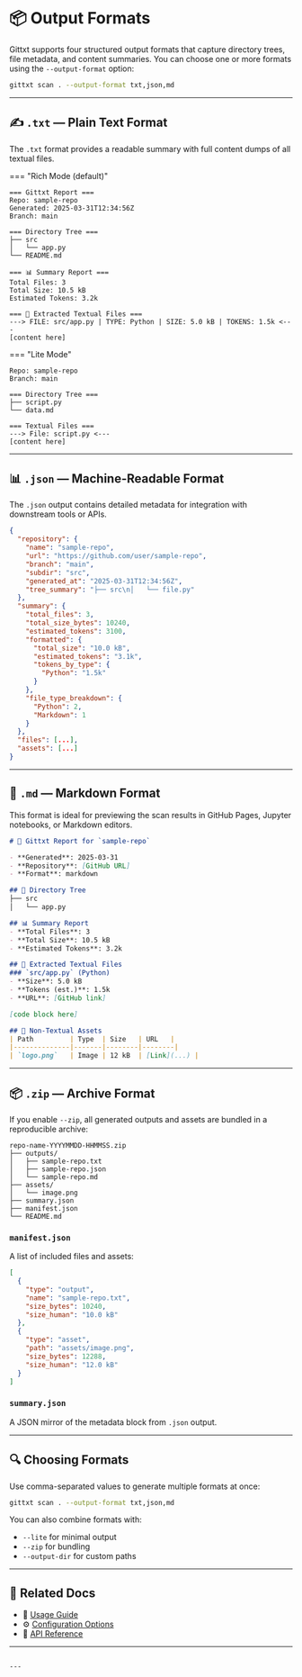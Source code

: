 # 📦 Output Formats

Gittxt supports four structured output formats that capture directory trees, file metadata, and content summaries. You can choose one or more formats using the `--output-format` option:

```bash
gittxt scan . --output-format txt,json,md
```

---

## ✍️ `.txt` — Plain Text Format

The `.txt` format provides a readable summary with full content dumps of all textual files.

=== "Rich Mode (default)"
```text
=== Gittxt Report ===
Repo: sample-repo
Generated: 2025-03-31T12:34:56Z
Branch: main

=== Directory Tree ===
├── src
│   └── app.py
└── README.md

=== 📊 Summary Report ===
Total Files: 3
Total Size: 10.5 kB
Estimated Tokens: 3.2k

=== 📝 Extracted Textual Files ===
---> FILE: src/app.py | TYPE: Python | SIZE: 5.0 kB | TOKENS: 1.5k <---
[content here]
```

=== "Lite Mode"
```text
Repo: sample-repo
Branch: main

=== Directory Tree ===
├── script.py
└── data.md

=== Textual Files ===
---> File: script.py <---
[content here]
```

---

## 📊 `.json` — Machine-Readable Format

The `.json` output contains detailed metadata for integration with downstream tools or APIs.

```json
{
  "repository": {
    "name": "sample-repo",
    "url": "https://github.com/user/sample-repo",
    "branch": "main",
    "subdir": "src",
    "generated_at": "2025-03-31T12:34:56Z",
    "tree_summary": "├── src\n│   └── file.py"
  },
  "summary": {
    "total_files": 3,
    "total_size_bytes": 10240,
    "estimated_tokens": 3100,
    "formatted": {
      "total_size": "10.0 kB",
      "estimated_tokens": "3.1k",
      "tokens_by_type": {
        "Python": "1.5k"
      }
    },
    "file_type_breakdown": {
      "Python": 2,
      "Markdown": 1
    }
  },
  "files": [...],
  "assets": [...]
}
```

---

## 📘 `.md` — Markdown Format

This format is ideal for previewing the scan results in GitHub Pages, Jupyter notebooks, or Markdown editors.

```markdown
# 🧾 Gittxt Report for `sample-repo`

- **Generated**: 2025-03-31
- **Repository**: [GitHub URL]
- **Format**: markdown

## 📂 Directory Tree
├── src
│   └── app.py

## 📊 Summary Report
- **Total Files**: 3
- **Total Size**: 10.5 kB
- **Estimated Tokens**: 3.2k

## 📝 Extracted Textual Files
### `src/app.py` (Python)
- **Size**: 5.0 kB
- **Tokens (est.)**: 1.5k
- **URL**: [GitHub link]

[code block here]

## 🎨 Non-Textual Assets
| Path         | Type  | Size   | URL   |
|--------------|-------|--------|--------|
| `logo.png`   | Image | 12 kB  | [Link](...) |
```

---

## 📦 `.zip` — Archive Format

If you enable `--zip`, all generated outputs and assets are bundled in a reproducible archive:

```
repo-name-YYYYMMDD-HHMMSS.zip
├── outputs/
│   ├── sample-repo.txt
│   ├── sample-repo.json
│   └── sample-repo.md
├── assets/
│   └── image.png
├── summary.json
├── manifest.json
└── README.md
```

### `manifest.json`
A list of included files and assets:

```json
[
  {
    "type": "output",
    "name": "sample-repo.txt",
    "size_bytes": 10240,
    "size_human": "10.0 kB"
  },
  {
    "type": "asset",
    "path": "assets/image.png",
    "size_bytes": 12288,
    "size_human": "12.0 kB"
  }
]
```

### `summary.json`
A JSON mirror of the metadata block from `.json` output.

---

## 🔍 Choosing Formats

Use comma-separated values to generate multiple formats at once:

```bash
gittxt scan . --output-format txt,json,md
```

You can also combine formats with:
- `--lite` for minimal output
- `--zip` for bundling
- `--output-dir` for custom paths

---

## 📘 Related Docs

- 🧪 [Usage Guide](usage.md)
- ⚙️ [Configuration Options](configuration.md)
- 🧠 [API Reference](api-reference.md)

---
```

---
